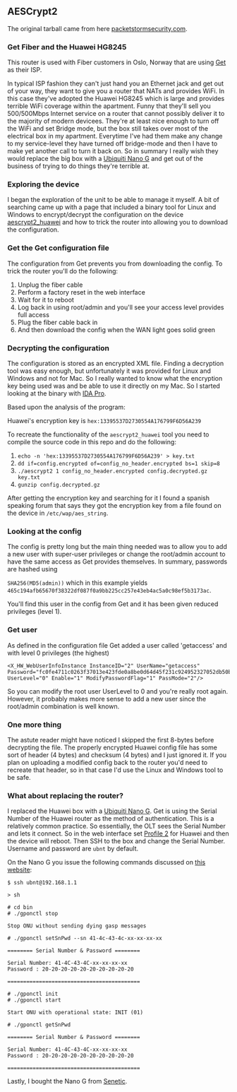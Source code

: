 ## AESCrypt2

The original tarball came from here [packetstormsecurity.com][2].

### Get Fiber and the Huawei HG8245

This router is used with Fiber customers in Oslo, Norway that are using        [Get][3] as their ISP.

In typical ISP fashion they can't just hand you an Ethernet jack and get out of your way, they want to give you a router that NATs and provides WiFi. In this case they've adopted the Huawei HG8245 which is large and provides terrible WiFi coverage within the apartment. Funny that they'll sell you 500/500Mbps Internet service on a router that cannot possibly deliver it to the majority of modern devicees. They're at least nice enough to turn off the WiFi and set Bridge mode, but the box still takes over most of the electrical box in my apartment. Everytime I've had them make any change to my service-level they have turned off bridge-mode and then I have to make yet another call to turn it back on. So in summary I really wish they would replace the big box with a [Ubiquiti Nano G][4] and get out of the business of trying to do things they're terrible at.

### Exploring the device

I began the exploration of the unit to be able to manage it myself. A bit of searching came up with a page that included a binary tool for Linux and Windows to encrypt/decrypt the configuration on the device [aescrypt2_huawei][1] and how to trick the router into allowing you to download the configuration. 

### Get the Get configuration file

The configuration from Get prevents you from downloading the config. To trick the router you'll do the following:

 1) Unplug the fiber cable
 2) Perform a factory reset in the web interface
 3) Wait for it to reboot
 4) Log back in using root/admin and you'll see your access level provides full access
 5) Plug the fiber cable back in 
 6) And then download the config when the WAN light goes solid green
 
### Decrypting the configuration

The configuration is stored as an encrypted XML file. Finding a decryption tool was easy enough, but unfortunately it was provided for Linux and Windows and not for Mac. So I really wanted to know what the encryption key being used was and be able to use it directly on my Mac. So I started looking at the binary with [IDA Pro][5].

Based upon the analysis of the program:
   
   Huawei's encryption key is `hex:13395537D2730554A176799F6D56A239`

To recreate the functionality of the `aescrypt2_huawei` tool you need to compile the source code in this repo and do the following:

   1) `echo -n 'hex:13395537D2730554A176799F6D56A239' > key.txt`
   2) `dd if=config.encrypted of=config_no_header.encrypted bs=1 skip=8`
   3) `./aescrypt2 1 config_no_header.encrypted config.decrypted.gz key.txt`
   4) `gunzip config.decrypted.gz`

After getting the encryption key and searching for it I found a spanish speaking forum that says they got the encryption key from a file found on the device in `/etc/wap/aes_string`.

### Looking at the config

The config is pretty long but the main thing needed was to allow you to add a new user with super-user privileges or change the root/admin account to have the same access as Get provides themselves. In summary, passwords are hashed using

`SHA256(MD5(admin))` which in this example yields  `465c194afb65670f38322df087f0a9bb225cc257e43eb4ac5a0c98ef5b3173ac`. 

You'll find this user in the config from Get and it has been given reduced privileges (level 1).

### Get user

As defined in the configuration file Get added a user called 'getaccess' and with level 0 privileges (the highest) 

    <X_HW_WebUserInfoInstance InstanceID="2" UserName="getaccess" Password="fc0fe4711c0263f37013e423fde0a8be0d64d45f231c924952327052db50b66f" UserLevel="0" Enable="1" ModifyPasswordFlag="1" PassMode="2"/>

So you can modify the root user UserLevel to 0 and you're really root again. However, it probably makes more sense to add a new user since the root/admin combination is well known.

### One more thing

The astute reader might have noticed I skipped the first 8-bytes before decrypting the file. The properly encrypted Huawei config file has some sort of header (4 bytes) and checksum (4 bytes) and I just ignored it. If you plan on uploading a modified config back to the router you'd need to recreate that header, so in that case I'd use the Linux and Windows tool to be safe. 

### What about replacing the router?

I replaced the Huawei box with a [Ubiquiti Nano G][6]. Get is using the Serial Number of the Huawei router as the method of authentication. This is a relatively common practice. So essentially, the OLT sees the Serial Number and lets it connect. So in the web interface set [Profile 2][9] for Huawei and then the device will reboot. Then SSH to the box and change the Serial Number. Username and password are `ubnt` by default.

On the Nano G you issue the following commands discussed on [this website][7]:

    $ ssh ubnt@192.168.1.1

    > sh

    # cd bin
    # ./gponctl stop

    Stop ONU without sending dying gasp messages

    # ./gponctl setSnPwd --sn 41-4c-43-4c-xx-xx-xx-xx

    ======== Serial Number & Password ========

    Serial Number: 41-4C-43-4C-xx-xx-xx-xx
    Password : 20-20-20-20-20-20-20-20-20-20

    ==========================================

    # ./gponctl init
    # ./gponctl start

    Start ONU with operational state: INIT (01)

    # ./gponctl getSnPwd

    ======== Serial Number & Password ========

    Serial Number: 41-4C-43-4C-xx-xx-xx-xx
    Password : 20-20-20-20-20-20-20-20-20-20

    ==========================================

Lastly, I bought the Nano G from [Senetic][8].



[1]: https://zedt.eu/tech/hardware/obtaining-administrator-access-huawei-hg8247h/
[2]: https://packetstormsecurity.com/files/35655/aescrypt2-1.0.tgz.html
[3]: https://www.get.no
[4]: https://www.ubnt.com/ufiber/ufiber-nano-g/
[5]: https://www.hex-rays.com
[6]: https://www.ubnt.com/ufiber/ufiber-nano-g/
[7]: https://blog.onedefence.com/changing-the-gpon-serial-on-the-ubiquiti-ufiber-nano-g-part-one
[8]: https://www.senetic.no/product/UF-NANO
[9]: https://help.ubnt.com/hc/en-us/articles/115009335068-UFiber-GPON-Supported-Third-Party-OLTs
